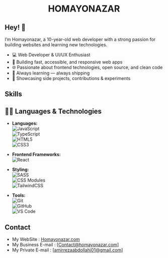 
<h1 align="center">
  HOMAYONAZAR
</h1>

## Hey! 👋
I’m Homayonazar, a 10-year-old web developer with a strong passion for building websites and learning new technologies.

- 💻 Web Developer & UI/UX Enthusiast
- 🚀 Building fast, accessible, and responsive web apps
- 🌐 Passionate about frontend technologies, open source, and clean code
- 🔧 Always learning — always shipping
- 📁 Showcasing side projects, contributions & experiments



## Skills
## 👨‍💻 Languages & Technologies

- **Languages:**  
  ![JavaScript](https://img.shields.io/badge/-JavaScript-F7DF1E?style=flat&logo=javascript&logoColor=000)  
  ![TypeScript](https://img.shields.io/badge/-TypeScript-3178C6?style=flat&logo=typescript&logoColor=fff)  
  ![HTML5](https://img.shields.io/badge/-HTML5-E34F26?style=flat&logo=html5&logoColor=fff)  
  ![CSS3](https://img.shields.io/badge/-CSS3-1572B6?style=flat&logo=css3&logoColor=fff)

- **Frontend Frameworks:**  
  ![React](https://img.shields.io/badge/-React-20232A?style=flat&logo=react&logoColor=61DAFB)  


- **Styling:**  
  ![SASS](https://img.shields.io/badge/-Sass-CC6699?style=flat&logo=sass&logoColor=fff)  
  ![CSS Modules](https://img.shields.io/badge/-CSS%20Modules-000?style=flat&logo=css3&logoColor=1572B6)  
  ![TailwindCSS](https://img.shields.io/badge/-TailwindCSS-38B2AC?style=flat&logo=tailwind-css&logoColor=fff)


- **Tools:**  
  ![Git](https://img.shields.io/badge/-Git-F05032?style=flat&logo=git&logoColor=fff)  
  ![GitHub](https://img.shields.io/badge/-GitHub-181717?style=flat&logo=github&logoColor=fff)  
  ![VS Code](https://img.shields.io/badge/-VS%20Code-007ACC?style=flat&logo=visual-studio-code&logoColor=fff)  

## Contact
- My WebSite :  [Homayonazar.com](https://homayonazar.com)
- My Business E-mail : [Contact@homayonazar.com]
- My Private E-mail : [amirrezaabdollahi01@gmail.com]
